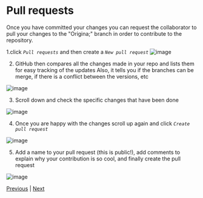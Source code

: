 # Pull requests

Once you have committed your changes you can request the collaborator to pull your changes to the "Origina;" branch in order to contribute to the repository.

1.click *`Pull requests`* and then create a *`New pull request`*
![image](https://user-images.githubusercontent.com/54061949/217098001-3b75b053-c1b4-4391-952c-7de9e95e3b8a.png)

2. GitHub then compares all the changes made in your repo and lists them for easy tracking of the updates 
Also, it tells you if the branches can be merge, if there is a conflict between the versions, etc

![image](https://user-images.githubusercontent.com/54061949/217098661-6587bcd1-163c-4c7e-94c7-8a856258fc78.png)

3. Scroll down and check the specific changes that have been done

![image](https://user-images.githubusercontent.com/54061949/217099202-56b38f43-5161-48a1-9670-db212a064a7f.png)

4. Once you are happy with the changes scroll up again and click *`Create pull request`*

![image](https://user-images.githubusercontent.com/54061949/217099457-85ea381b-9c00-42e8-a59d-03a0ee0ff0a0.png)

5. Add a name to your pull request (this is public!), add comments to explain why your contribution is so cool, and finally create the pull request

![image](https://user-images.githubusercontent.com/54061949/217100120-f82d6b09-cff0-4c9e-bbd1-427b80e20472.png)


[Previous](./push.md) | [Next](./merge.md)
